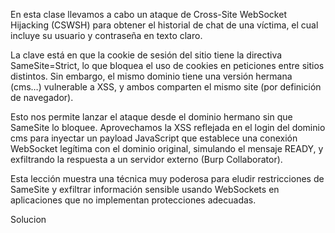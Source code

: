En esta clase llevamos a cabo un ataque de Cross-Site WebSocket Hijacking (CSWSH) para obtener el historial de chat de una víctima, el cual incluye su usuario y contraseña en texto claro.

La clave está en que la cookie de sesión del sitio tiene la directiva SameSite=Strict, lo que bloquea el uso de cookies en peticiones entre sitios distintos. Sin embargo, el mismo dominio tiene una versión hermana (cms…) vulnerable a XSS, y ambos comparten el mismo site (por definición de navegador).

Esto nos permite lanzar el ataque desde el dominio hermano sin que SameSite lo bloquee. Aprovechamos la XSS reflejada en el login del dominio cms para inyectar un payload JavaScript que establece una conexión WebSocket legítima con el dominio original, simulando el mensaje READY, y exfiltrando la respuesta a un servidor externo (Burp Collaborator).

Esta lección muestra una técnica muy poderosa para eludir restricciones de SameSite y exfiltrar información sensible usando WebSockets en aplicaciones que no implementan protecciones adecuadas.

Solucion
